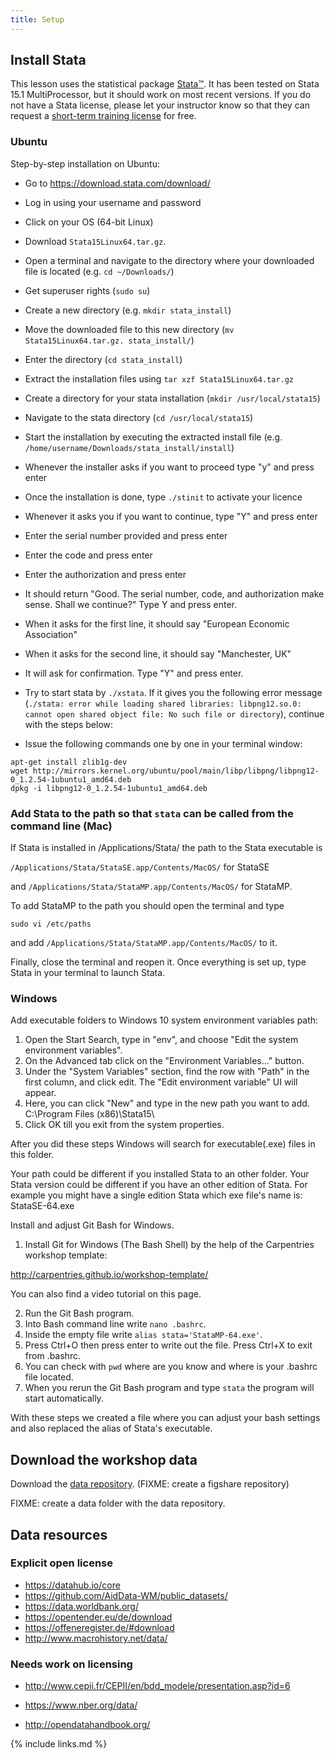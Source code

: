 ```yaml
---
title: Setup
---
```


## Install Stata

This lesson uses the statistical package [Stata](https://www.stata.com/products/)[™](license.html). It has been tested on Stata 15.1 MultiProcessor, but it should work on most recent versions. If you do not have a Stata license, please let your instructor know so that they can request a [short-term training license](https://www.stata.com/customer-service/course-short-term-license/) for free.

### Ubuntu
Step-by-step installation on Ubuntu:
- Go to https://download.stata.com/download/
- Log in using your username and password
- Click on your OS (64-bit Linux)
- Download `Stata15Linux64.tar.gz`.
- Open a terminal and navigate to the directory where your downloaded file is located (e.g. `cd ~/Downloads/`)
- Get superuser rights (`sudo su`)
- Create a new directory (e.g. `mkdir stata_install`)
- Move the downloaded file to this new directory (`mv Stata15Linux64.tar.gz. stata_install/`)
- Enter the directory (`cd stata_install`)
- Extract the installation files using `tar xzf Stata15Linux64.tar.gz`
- Create a directory for your stata installation (`mkdir /usr/local/stata15`)
- Navigate to the stata directory (`cd /usr/local/stata15`)
- Start the installation by executing the extracted install file (e.g. `/home/username/Downloads/stata_install/install`)
- Whenever the installer asks if you want to proceed type "y" and press enter
- Once the installation is done, type `./stinit` to activate your licence
- Whenever it asks you if you want to continue, type "Y" and press enter
- Enter the serial number provided and press enter
- Enter the code and press enter
- Enter the authorization and press enter
- It should return "Good.  The serial number, code, and authorization make sense. Shall we continue?" Type Y and press enter.
- When it asks for the first line, it should say "European Economic Association"
- When it asks for the second line, it should say "Manchester, UK"
- It will ask for confirmation. Type "Y" and press enter.
- Try to start stata by `./xstata`. If it gives you the following error message (`./stata: error while loading shared libraries: libpng12.so.0: cannot open shared object file: No such file or directory`), continue with the steps below:

- Issue the following commands one by one in your terminal window:
```
apt-get install zlib1g-dev
wget http://mirrors.kernel.org/ubuntu/pool/main/libp/libpng/libpng12-0_1.2.54-1ubuntu1_amd64.deb
dpkg -i libpng12-0_1.2.54-1ubuntu1_amd64.deb
```


### Add Stata to the path so that `stata` can be called from the command line (Mac)

If Stata is installed in /Applications/Stata/ the path to the Stata executable is 

`/Applications/Stata/StataSE.app/Contents/MacOS/` for StataSE

and
`/Applications/Stata/StataMP.app/Contents/MacOS/` for StataMP. 

 
To add StataMP to the path you should open the terminal and type
 
`sudo vi /etc/paths`

and add `/Applications/Stata/StataMP.app/Contents/MacOS/` to it. 

Finally, close the terminal and reopen it. Once everything is set up, type Stata in your terminal to launch Stata.


### Windows

Add executable folders to Windows 10 system environment variables path: 

1. Open the Start Search, type in "env", and choose "Edit the system environment variables".
2. On the Advanced tab click on the "Environment Variables..." button.
3. Under the "System Variables" section, find the row with "Path" in the first column, and click edit. 
The "Edit environment variable" UI will appear. 
4. Here, you can click "New" and type in the new path you want to add. 
C:\Program Files (x86)\Stata15\
5. Click OK till you exit from the system properties.

After you did these steps Windows will search for executable(.exe) files in this folder.

Your path could be different if you installed Stata to an other folder.
Your Stata version could be different if you have an other edition of Stata. 
For example you might have a single edition Stata which exe file's name is: StataSE-64.exe

Install and adjust Git Bash for Windows. 

1. Install Git for Windows (The Bash Shell) by the help of the Carpentries workshop template: 

http://carpentries.github.io/workshop-template/

You can also find a video tutorial on this page. 

2. Run the Git Bash program. 
3. Into Bash command line write `nano .bashrc`. 
4. Inside the empty file write `alias stata='StataMP-64.exe'`.
5. Press Ctrl+O then press enter to write out the file. Press Ctrl+X to exit from .bashrc. 
6. You can check with `pwd` where are you know and where is your .bashrc file located. 
7. When you rerun the Git Bash program and type `stata` the program will start automatically. 

With these steps we created a file where you can adjust your bash settings and also replaced the alias of Stata's executable. 

## Download the workshop data
Download the [data repository](https://github.com/korenmiklos/dc-economics-data). (FIXME: create a figshare repository)

FIXME: create a data folder with the data repository.



## Data resources
### Explicit open license
- https://datahub.io/core
- https://github.com/AidData-WM/public_datasets/
- https://data.worldbank.org/
- https://opentender.eu/de/download
- https://offeneregister.de/#download
- http://www.macrohistory.net/data/

### Needs work on licensing
- http://www.cepii.fr/CEPII/en/bdd_modele/presentation.asp?id=6
- https://www.nber.org/data/

- http://opendatahandbook.org/

{% include links.md %}
